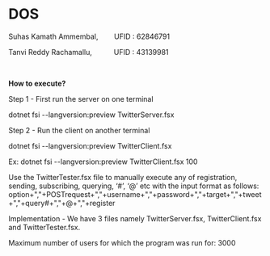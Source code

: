 # DOS
 
Suhas Kamath Ammembal, &nbsp;&nbsp;&nbsp;&nbsp;&nbsp;&nbsp; UFID : 62846791

Tanvi Reddy Rachamallu, &nbsp;&nbsp;&nbsp;&nbsp;&nbsp;&nbsp;&nbsp;&nbsp;&nbsp;  UFID : 43139981

&nbsp;
&nbsp;

<b>How to execute?</b>

Step 1 - First run the server on one terminal

dotnet fsi --langversion:preview TwitterServer.fsx


Step 2 - Run the client on another terminal

dotnet fsi --langversion:preview TwitterClient.fsx <number of users>
 
Ex: dotnet fsi --langversion:preview TwitterClient.fsx 100

Use the TwitterTester.fsx file to manually execute any of registration, sending, subscribing, querying, ‘#’, ‘@’ etc with the input format as follows:
option+","+POSTrequest+","+username+","+password+","+target+","+tweet+","+query#+","+@+","+register

Implementation - We have 3 files namely TwitterServer.fsx, TwitterClient.fsx and TwitterTester.fsx.

Maximum number of users for which the program was run for: 3000
